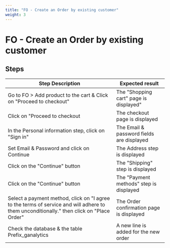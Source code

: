 ```yaml
---
title: "FO - Create an Order by existing customer"
weight: 3
---
```


# FO - Create an Order by existing customer
## Steps
| Step Description | Expected result |
| ----- | ----- |
| Go to FO > Add product to the cart & Click on "Proceed to checkout" | The "Shopping cart" page is displayed" |
| Click on "Proceed to checkout | The checkout page is displayed |
| In the Personal information step, click on "Sign in" | The Email & password fields are displayed |
| Set Email & Password and click on Continue | The Address step is displayed |
| Click on the "Continue" button | The "Shipping" step is displayed |
| Click on the "Continue" button | The "Payment methods" step is displayed |
| Select a payment method, click on "I agree to the terms of service and will adhere to them unconditionally." then click on "Place Order" | The Order confirmation page is displayed |
| Check the database & the table Prefix_ganalytics | A new line is added for the new order |
